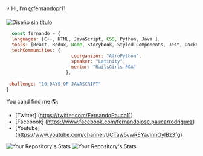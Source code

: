 :zap: Hi, I’m @fernandopr11

![Diseño sin título](https://user-images.githubusercontent.com/76860968/119158670-163ed800-ba1c-11eb-8274-72b140081cd3.png)

``` js
  const fernando = {
  languages: [C++, HTML, JavaScript, CSS, Python, Java ],
  tools: [React, Redux, Node, Storybook, Styled-Components, Jest, Docker],
  techCommunities: {
                        coorganizer: "AfroPython",
                        speaker: "Latinity",
                        mentor: "RailsGirls POA"
                      },
                      
 challenge: "10 DAYS OF JAVASCRIPT"
}
```

You cand find me 🌎:

- [Twitter] (https://twitter.com/FernandoPauca11)
- [Facebook] (https://www.facebook.com/fernandojose.paucarrodriguez)
- [Youtube] (https://www.youtube.com/channel/UCTaw5vwREYavinhOylBz3fg)


 ![Your Repository's Stats](https://github-readme-stats.vercel.app/api?username=fernandopr11&show_icons&theme=tokyonight)
   ![Your Repository's Stats](https://github-readme-stats.vercel.app/api/top-langs/?username=fernandopr11&theme=tokyonight)

